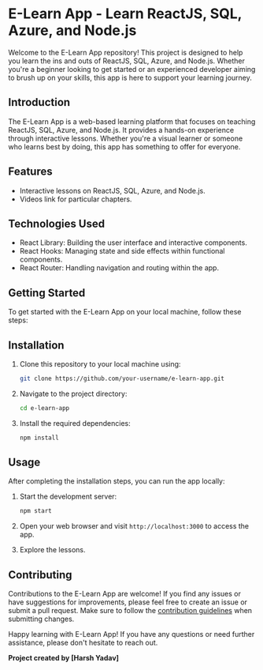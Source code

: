 # E-Learn App - Learn ReactJS, SQL, Azure, and Node.js

Welcome to the E-Learn App repository! This project is designed to help you learn the ins and outs of ReactJS, SQL, Azure, and Node.js. Whether you're a beginner looking to get started or an experienced developer aiming to brush up on your skills, this app is here to support your learning journey.

## Introduction

The E-Learn App is a web-based learning platform that focuses on teaching ReactJS, SQL, Azure, and Node.js. It provides a hands-on experience through interactive lessons. Whether you're a visual learner or someone who learns best by doing, this app has something to offer for everyone.

## Features

- Interactive lessons on ReactJS, SQL, Azure, and Node.js.
- Videos link for particular chapters.

## Technologies Used

- React Library: Building the user interface and interactive components.
- React Hooks: Managing state and side effects within functional components.
- React Router: Handling navigation and routing within the app.

## Getting Started

To get started with the E-Learn App on your local machine, follow these steps:

## Installation

1. Clone this repository to your local machine using:

   ```bash
   git clone https://github.com/your-username/e-learn-app.git
   ```

2. Navigate to the project directory:

   ```bash
   cd e-learn-app
   ```

3. Install the required dependencies:

   ```bash
   npm install
   ```

## Usage

After completing the installation steps, you can run the app locally:

1. Start the development server:

   ```bash
   npm start
   ```

2. Open your web browser and visit `http://localhost:3000` to access the app.

3. Explore the lessons.

## Contributing

Contributions to the E-Learn App are welcome! If you find any issues or have suggestions for improvements, please feel free to create an issue or submit a pull request. Make sure to follow the [contribution guidelines](CONTRIBUTING.md) when submitting changes.

Happy learning with E-Learn App! If you have any questions or need further assistance, please don't hesitate to reach out.

**Project created by [Harsh Yadav]**
